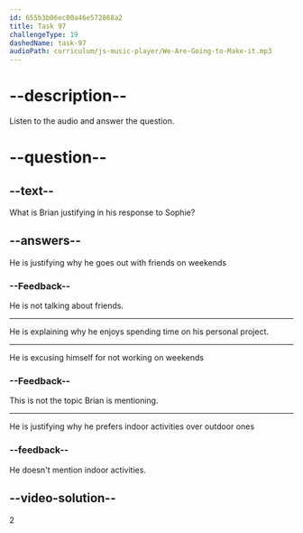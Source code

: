 ```yaml
---
id: 655b3b06ec00a46e572868a2
title: Task 97
challengeType: 19
dashedName: task-97
audioPath: curriculum/js-music-player/We-Are-Going-to-Make-it.mp3
---
```


<!--
AUDIO REFERENCE: 
Brian: I know, right? But it is a personal project and I like it a lot, so I don't mind spending some of my time on it.
-->

# --description--

Listen to the audio and answer the question.

# --question--

## --text--

What is Brian justifying in his response to Sophie?

## --answers--

He is justifying why he goes out with friends on weekends

### --Feedback--

He is not talking about friends.

---

He is explaining why he enjoys spending time on his personal project.

---

He is excusing himself for not working on weekends

### --Feedback--

This is not the topic Brian is mentioning.

---

He is justifying why he prefers indoor activities over outdoor ones

### --feedback--

He doesn't mention indoor activities.

## --video-solution--

2
